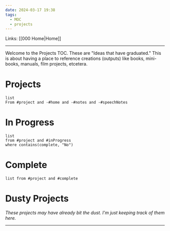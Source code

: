 ```yaml
---
date: 2024-03-17 19:38
tags:
  - MOC
  - projects
---
```

Links: [[000 Home|Home]]

---
Welcome to the Projects TOC. These are "Ideas that have graduated." This is about having a place to reference creations (outputs) like books, mini-books, manuals, film projects, etcetera. 
# Projects
```dataview
list
From #project and -#home and -#notes and -#speechNotes
```
# In Progress
```dataview
list
from #project and #inProgress 
where contains(complete, "No")
```
# Complete
```dataview
list from #project and #complete 
```
# Dusty Projects
*These projects may have already bit the dust. I'm just keeping track of them here.*

---
